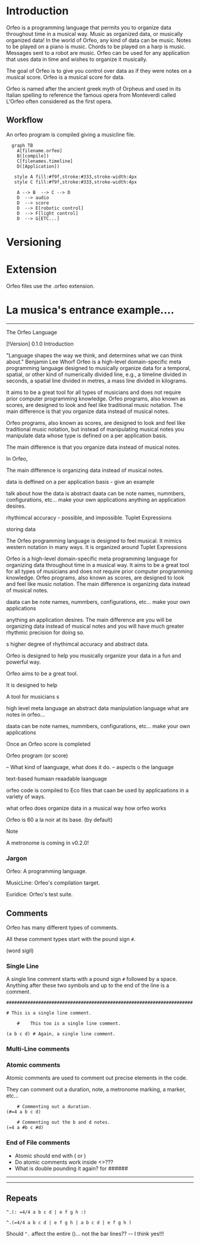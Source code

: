 # Introduction

Orfeo is a programming language that permits you to organize data throughout time in a musical way. Music as organized data, or musically organized data! In the world of Orfeo, any kind of data can be music. Notes to be played on a piano is music. Chords to be played on a harp is music. Messages sent to a robot are music. Orfeo can be used for any application that uses data in time and wishes to organize it musically.

The goal of Orfeo is to give you control over data as if they were notes on a musical score. Orfeo is a musical score for data.

Orfeo is named after the ancient greek myth of Orpheus and used in its Italian spelling to reference the famous opera from Monteverdi called L'Orfeo often considered as the first opera.

## Workflow

An orfeo program is compiled giving a musicline file.

```mermaid
  graph TB
    A[filename.orfeo]
    B([compile])
    C[filenames.timeline]
    D([Application])

   style A fill:#f9f,stroke:#333,stroke-width:4px
   style C fill:#f9f,stroke:#333,stroke-width:4px

    A --> B  --> C --> D
    D  --> audio
    D  --> score
    D  --> E[robotic control]
    D  --> F[light control]
    D  --> G[ETC...]
```

# Versioning

# Extension

Orfeo files use the .orfeo extension.

# La musica's entrance example....




------


The Orfeo Language


[!Version] 0.1.0
Introduction

"Language shapes the way we think, and determines what we can think about."
Benjamin Lee Whorf
Orfeo is a high-level domain-specific meta programming language designed to musically organize data for a temporal, spatial, or other kind of numerically divided line, e.g., a timeline divided in seconds, a spatial line divided in metres, a mass line divided in kilograms.

It aims to be a great tool for all types of musicians and does not require prior computer programming knowledge. Orfeo programs, also known as scores, are designed to look and feel like traditional music notation. The main difference is that you organize data instead of musical notes.

Orfeo programs, also known as scores, are designed to look and feel like traditional music notation, but instead of manipulating musical notes you manipulate data whose type is defined on a per application basis.

The main difference is that you organize data instead of musical notes.

In Orfeo,

The main difference is organizing data instead of musical notes.

data is deffined on a per application basis - give an example

talk about how the data is abstract daata can be note names, nummbers, configurations, etc… make your own applications anything an application desires.

rhythimcal accuracy - possible, and impossible. Tuplet Expressions

storing data

The Orfeo programming language is designed to feel musical. It mimics western notation in many ways. It is organized around Tuplet Expressions

Orfeo is a high-level domain-specific meta programming language for organizing data throughout time in a musical way. It aims to be a great tool for all types of musicians and does not require prior computer programming knowledge. Orfeo programs, also known as scores, are designed to look and feel like music notation. The main difference is organizing data instead of musical notes.

daata can be note names, nummbers, configurations, etc… make your own applications

anything an application desires. The main difference are you will be organizing data instead of musical notes and you will have much greater rhythmic precision for doing so.

s higher degree of rhythimcal accuracy and abstract data.

Orfeo is designed to help you musically organize your data in a fun and powerful way.

Orfeo aims to be a great tool.

It is designed to help

A tool for musicians s

high level meta language an abstract data manipulation language what are notes in orfeo…

daata can be note names, nummbers, configurations, etc… make your own applications

Once an Orfeo score is completed

Orfeo program (or score)

– What kind of laanguage, what does it do. – aspects o the language

text-based humaan reaadable laanguage

orfeo code is compiled to Eco files that caan be used by applicaations in a variety of ways.

what orfeo does organize data in a musical way how orfeo works

Orfeo is 60 a la noir at its base. (by default)

Note

A metronome is coming in v0.2.0!



### Jargon

Orfeo: A programming language.

MusicLine: Orfeo's compilation target.

Euridice: Orfeo's test suite.

















## Comments

Orfeo has many different types of comments.

All these comment types start with the pound sign ```#```.

(word sigil)

### Single Line

A single line comment starts with a pound sign ```#``` followed by a
space. Anything after these two symbols and up to the end of the line
is a comment.

```orfeo
######################################################################

# This is a single line comment.

    #    This too is a single line comment.

(a b c d) # Again, a single line comment.
```

### Multi-Line comments

### Atomic comments

Atomic comments are used to comment out precise elements in the code.

They can comment out a duration, note, a metronome marking, a marker, etc...

```orfeo
    # Commenting out a duration.
(#=4 a b c d)

    # Commenting out the b and d notes.
(=4 a #b c #d)
```

### End of File comments

- Atomic should end with ( or )
- Do atomic comments work inside <>???
- What is double pounding it again? for ######







----------------------------------------------------------------------
----------------------------------------------------------------------

## Repeats

```orfeo
^.(: =4/4 a b c d | e f g h :)
```

```orfeo
^.(=4/4 a b c d | e f g h | a b c d | e f g h )
```

Should ```^.``` affect the entire ()... not the bar lines??
-- I think yes!!!
